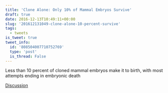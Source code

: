 ```yaml
---
title: 'Clone Alone: Only 10% of Mammal Embryos Survive'
draft: true
date: 2016-12-13T10:49:11+00:00
slug: '201612131049-clone-alone-10-percent-survive'
tags:
  - tweets
is_tweet: true
tweet_info:
  id: '808504007710752769'
  type: 'post'
  is_thread: False
---
```




Less than 10 percent of cloned mammal embryos make it to birth, with most attempts ending in embryonic death

[Discussion](https://x.com/sytelus/status/808504007710752769)

